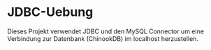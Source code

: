 JDBC-Uebung
===========
Dieses Projekt verwendet JDBC und den MySQL Connector um eine Verbindung zur Datenbank (ChinookDB) im localhost herzustellen.
